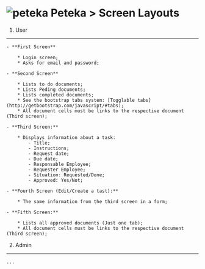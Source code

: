 ![peteka](https://dl.dropboxusercontent.com/u/85402777/peteca.png) Peteka > Screen Layouts
========

 1. User
 ---------
 	- **First Screen**

 		* Login screen;
		* Asks for email and password;

 	- **Second Screen**

	 	* Lists to do documents;
	 	* Lists Peding documents;
	 	* Lists completed documents;
		* See the bootstrap tabs system: [Togglable tabs](http://getbootstrap.com/javascript/#tabs);
	 	* All document cells must be links to the respective document (Third screen);

	- **Third Screen:**

	 	* Displays information about a task:
	 		- Title;
	 		- Instructions;
	 		- Request date;
	 		- Due date;
	 		- Responsable Employee;
	 		- Requester Employee;
	 		- Situation: Requested/Done;
	 		- Approved: Yes/Not;

	- **Fourth Screen (Edit/Create a tast):**

	 	* The same information from the third screen in a form;

	- **Fifth Screen:**

	 	* Lists all approved documents (Just one tab);
		* All document cells must be links to the respective document (Third screen);

2. Admin
---------
	...
